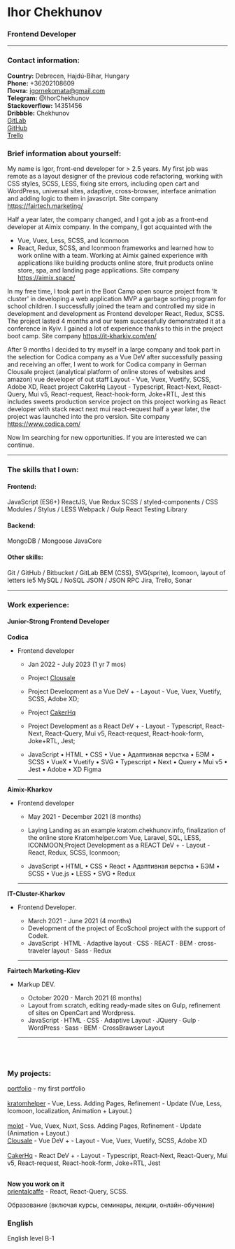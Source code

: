 # Ihor Chekhunov

### Frontend Developer

---

### Contact information:

**Country:** Debrecen, Hajdú-Bihar, Hungary<br>
**Phone:** +36202108609<br>
**Почта:** igornekomata@gmail.com<br>
**Telegram:** @IhorChekhunov<br>
**Stackoverflow:** 14351456<br>
**Dribbble:** Chekhunov<br>
[GitLab](https://gitlab.com/Raday)<br>
[GitHub](https://github.com/chekhunov)<br>
[Trello](https://trello.com/bimbaba)<br>

### Brief information about yourself:

My name is Igor, front-end developer for > 2.5 years.
My first job was remote as a layout designer of the previous code refactoring, working with CSS styles, SCSS, LESS, fixing site errors, including open cart and WordPress, universal sites, adaptive, cross-browser, interface animation and adding logic to them in javascript.
Site company https://fairtech.marketing/

Half a year later, the company changed, and I got a job as a front-end developer at Aimix company.
In the company, I got acquainted with the 
- Vue, Vuex, Less, SCSS, and Iconmoon
- React, Redux, SCSS, and Iconmoon frameworks and learned how to work online with a team.
Working at Aimix gained experience with applications like building products online store, fruit products online store, spa, and landing page applications. 
Site company https://aimix.space/

In my free time, I took part in the Boot Camp open source project from 'It cluster' in developing a web application MVP a garbage sorting program for school children. I successfully joined the team and controlled my side in development and development as Frontend developer React, Redux, SCSS. The project lasted 4 months and our team successfully demonstrated it at a conference in Kyiv. I gained a lot of experience thanks to this in the project boot camp.
Site company https://it-kharkiv.com/en/

After 9 months I decided to try myself in a large company and took part in the selection for Codica company as a Vue DeV
after successfully passing and receiving an offer, I went to work for Codica company in German Clousale project (analytical platform of online stores of websites and amazon) vue developer of out staff
Layout - Vue, Vuex, Vuetify, SCSS, Adobe XD, 
React project CakerHq
Layout - Typescript, React-Next, React-Query, Mui v5, React-request, React-hook-form, Joke+RTL, Jest
this includes sweets production service project on this project working as React developer with stack react next mui react-request half a year later, the project was launched into the pro version.
Site company https://www.codica.com/

Now Im searching for new opportunities.
If you are interested we can continue.

---

### The skills that I own:

#### Frontend:

JavaScript (ES6+)
ReactJS, Vue
Redux
SCSS / styled-components / CSS Modules / Stylus / LESS
Webpack / Gulp
React Testing Library

#### Backend:

MongoDB / Mongoose
JavaCore

#### Other skills:

Git / GitHub / Bitbucket / GitLab
BEM (CSS), SVG(sprite), Icomoon,
layout of letters ie5
MySQL / NoSQL
JSON / JSON RPC
Jira, Trello, Sonar

---

### Work experience:

#### Junior-Strong Frontend Developer

**Codica**

- Frontend developer

  - Jan 2022 - July 2023 (1 yr 7 mos)
  - Project [Clousale](https://www.clousale.com/)
  - Project Development as a Vue DeV + - Layout - Vue, Vuex, Vuetify, SCSS, Adobe XD; 
  
  - Project [CakerHq](https://cakerhq.com/)
  - Project Development as a React DeV + - Layout - Typescript, React-Next, React-Query, Mui v5, React-request, React-hook-form, Joke+RTL, Jest;

  - JavaScript • HTML • CSS • Vue • Адаптивная верстка • БЭМ • SCSS • VueX • Vuetify • SVG • Typescript • Next • Query • Mui v5 • Jest • Adobe • XD Figma

  ***

**Aimix-Kharkov**

- Frontend developer

  - May 2021 - December 2021 (8 months)
  - Laying Landing as an example kratom.chekhunov.info, finalization of the online store Kratomhelper.com Vue, Laravel, SQL, LESS, ICONMOON;Project Development as a REACT DeV + - Layout - React, Redux, SCSS, Iconmoon;

  - JavaScript • HTML • CSS • React • Адаптивная верстка • БЭМ • SCSS • Vue.js • LESS • SVG • Redux

  ***

**IT-Cluster-Kharkov**

- Frontend Developer.

  - March 2021 - June 2021 (4 months)
  - Development of the project of EcoSchool project with the support of Codeit.
  - JavaScript · HTML · Adaptive layout · CSS · REACT · BEM · cross-traveler layout · Sass · Redux

  ***

**Fairtech Marketing-Kiev**

- Markup DEV.

  - October 2020 - March 2021 (6 months)
  - Layout from scratch, editing ready-made sites on Gulp, refinement of sites on OpenCart and Wordpress.
  - JavaScript · HTML · CSS · Adaptive Layout · JQuery · Gulp · WordPress · Sass · BEM · CrossBrawser Layout

  ***

<br><br>

### My projects:

[portfolio](https://chekhunov.github.io/rsschool-cv/) - my first portfolio<br><br>
[kratomhelper](https://kratomhelper.com/) - Vue, Less. Adding Pages, Refinement - Update (Vue, Less, Icomoon, localization, Animation + Layout.)<br><br>
[molot](https://imolot.com.ua/) - Vue, Vuex, Nuxt, Scss. Adding Pages, Refinement - Update (Animation + Layout.)<br>
[Clousale](https://www.clousale.com/) - Vue DeV + - Layout - Vue, Vuex, Vuetify, SCSS, Adobe XD<br><br>
[CakerHq](https://cakerhq.com/) - React DeV + - Layout - Typescript, React-Next, React-Query, Mui v5, React-request, React-hook-form, Joke+RTL, Jest<br><br>

**Now you work on it**<br>
[orientalcaffe](https://orientalcaffe.com.ua/) - React, React-Query, SCSS.<br>

Образование (включая курсы, семинары, лекции, онлайн-обучение)

### English

English level B-1
